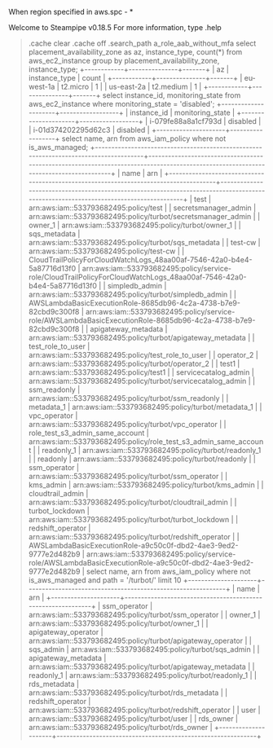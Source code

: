 When region specified in aws.spc - *

Welcome to Steampipe v0.18.5
For more information, type .help
> .cache clear
> .cache off
> .search_path a_role_aab_without_mfa
> select
  placement_availability_zone as az,
  instance_type,
  count(*)
from
  aws_ec2_instance
group by
  placement_availability_zone,
  instance_type;
+------------+---------------+-------+
| az         | instance_type | count |
+------------+---------------+-------+
| eu-west-1a | t2.micro      | 1     |
| us-east-2a | t2.medium     | 1     |
+------------+---------------+-------+
> select
  instance_id,
  monitoring_state
from
  aws_ec2_instance
where
  monitoring_state = 'disabled';
+---------------------+------------------+
| instance_id         | monitoring_state |
+---------------------+------------------+
| i-079fe88a8a1cf793d | disabled         |
| i-01d374202295d62c3 | disabled         |
+---------------------+------------------+
> select
  name,
  arn
from
  aws_iam_policy
where
  not is_aws_managed;
+--------------------------------------------------------------------------------------+------------------------------------------------------------------------------------------------------------------------------------+
| name                                                                                 | arn                                                                                                                                |
+--------------------------------------------------------------------------------------+------------------------------------------------------------------------------------------------------------------------------------+
| test                                                                                 | arn:aws:iam::533793682495:policy/test                                                                                              |
| secretsmanager_admin                                                                 | arn:aws:iam::533793682495:policy/turbot/secretsmanager_admin                                                                       |
| owner_1                                                                              | arn:aws:iam::533793682495:policy/turbot/owner_1                                                                                    |
| sqs_metadata                                                                         | arn:aws:iam::533793682495:policy/turbot/sqs_metadata                                                                               |
| test-cw                                                                              | arn:aws:iam::533793682495:policy/test-cw                                                                                           |
| CloudTrailPolicyForCloudWatchLogs_48aa00af-7546-42a0-b4e4-5a87716d13f0               | arn:aws:iam::533793682495:policy/service-role/CloudTrailPolicyForCloudWatchLogs_48aa00af-7546-42a0-b4e4-5a87716d13f0               |
| simpledb_admin                                                                       | arn:aws:iam::533793682495:policy/turbot/simpledb_admin                                                                             |
| AWSLambdaBasicExecutionRole-8685db96-4c2a-4738-b7e9-82cbd9c300f8                     | arn:aws:iam::533793682495:policy/service-role/AWSLambdaBasicExecutionRole-8685db96-4c2a-4738-b7e9-82cbd9c300f8                     |
| apigateway_metadata                                                                  | arn:aws:iam::533793682495:policy/turbot/apigateway_metadata                                                                        |
| test_role_to_user                                                                    | arn:aws:iam::533793682495:policy/test_role_to_user                                                                                 |
| operator_2                                                                           | arn:aws:iam::533793682495:policy/turbot/operator_2                                                                                 |
| test1                                                                                | arn:aws:iam::533793682495:policy/test1                                                                                             |
| servicecatalog_admin                                                                 | arn:aws:iam::533793682495:policy/turbot/servicecatalog_admin                                                                       |
| ssm_readonly                                                                         | arn:aws:iam::533793682495:policy/turbot/ssm_readonly                                                                               |
| metadata_1                                                                           | arn:aws:iam::533793682495:policy/turbot/metadata_1                                                                                 |
| vpc_operator                                                                         | arn:aws:iam::533793682495:policy/turbot/vpc_operator                                                                               |
| role_test_s3_admin_same_account                                                      | arn:aws:iam::533793682495:policy/role_test_s3_admin_same_account                                                                   |
| readonly_1                                                                           | arn:aws:iam::533793682495:policy/turbot/readonly_1                                                                                 |
| readonly                                                                             | arn:aws:iam::533793682495:policy/turbot/readonly                                                                                   |
| ssm_operator                                                                         | arn:aws:iam::533793682495:policy/turbot/ssm_operator                                                                               |
| kms_admin                                                                            | arn:aws:iam::533793682495:policy/turbot/kms_admin                                                                                  |
| cloudtrail_admin                                                                     | arn:aws:iam::533793682495:policy/turbot/cloudtrail_admin                                                                           |
| turbot_lockdown                                                                      | arn:aws:iam::533793682495:policy/turbot/turbot_lockdown                                                                            |
| redshift_operator                                                                    | arn:aws:iam::533793682495:policy/turbot/redshift_operator                                                                          |
| AWSLambdaBasicExecutionRole-a9c50c0f-dbd2-4ae3-9ed2-9777e2d482b9                     | arn:aws:iam::533793682495:policy/service-role/AWSLambdaBasicExecutionRole-a9c50c0f-dbd2-4ae3-9ed2-9777e2d482b9                     |
> select
  name,
  arn
from
  aws_iam_policy
where
  not is_aws_managed
  and path = '/turbot/' limit 10
+---------------------+-------------------------------------------------------------+
| name                | arn                                                         |
+---------------------+-------------------------------------------------------------+
| ssm_operator        | arn:aws:iam::533793682495:policy/turbot/ssm_operator        |
| owner_1             | arn:aws:iam::533793682495:policy/turbot/owner_1             |
| apigateway_operator | arn:aws:iam::533793682495:policy/turbot/apigateway_operator |
| sqs_admin           | arn:aws:iam::533793682495:policy/turbot/sqs_admin           |
| apigateway_metadata | arn:aws:iam::533793682495:policy/turbot/apigateway_metadata |
| readonly_1          | arn:aws:iam::533793682495:policy/turbot/readonly_1          |
| rds_metadata        | arn:aws:iam::533793682495:policy/turbot/rds_metadata        |
| redshift_operator   | arn:aws:iam::533793682495:policy/turbot/redshift_operator   |
| user                | arn:aws:iam::533793682495:policy/turbot/user                |
| rds_owner           | arn:aws:iam::533793682495:policy/turbot/rds_owner           |
+---------------------+-------------------------------------------------------------+